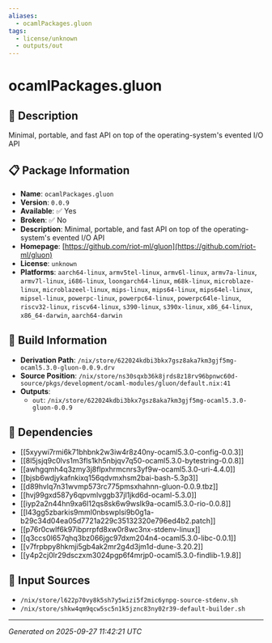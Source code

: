 ```yaml
---
aliases:
  - ocamlPackages.gluon
tags:
  - license/unknown
  - outputs/out
---
```


# ocamlPackages.gluon

## 📝 Description

Minimal, portable, and fast API on top of the operating-system's evented I/O API

## 📋 Package Information

- **Name**: `ocamlPackages.gluon`
- **Version**: `0.0.9`
- **Available**: ✅ Yes
- **Broken**: ✅ No
- **Description**: Minimal, portable, and fast API on top of the operating-system's evented I/O API
- **Homepage**: [https://github.com/riot-ml/gluon](https://github.com/riot-ml/gluon)
- **License**: `unknown`
- **Platforms**: `aarch64-linux`, `armv5tel-linux`, `armv6l-linux`, `armv7a-linux`, `armv7l-linux`, `i686-linux`, `loongarch64-linux`, `m68k-linux`, `microblaze-linux`, `microblazeel-linux`, `mips-linux`, `mips64-linux`, `mips64el-linux`, `mipsel-linux`, `powerpc-linux`, `powerpc64-linux`, `powerpc64le-linux`, `riscv32-linux`, `riscv64-linux`, `s390-linux`, `s390x-linux`, `x86_64-linux`, `x86_64-darwin`, `aarch64-darwin`

## 🔧 Build Information

- **Derivation Path**: `/nix/store/622024kdbi3bkx7gsz8aka7km3gjf5mg-ocaml5.3.0-gluon-0.0.9.drv`
- **Source Position**: `/nix/store/ns30sqxb36k8jrds8z18rv96bpnwc60d-source/pkgs/development/ocaml-modules/gluon/default.nix:41`
- **Outputs**:
  - `out`:  `/nix/store/622024kdbi3bkx7gsz8aka7km3gjf5mg-ocaml5.3.0-gluon-0.0.9`

## 🔗 Dependencies

- [[5xyywi7rmi6k71bhbnk2w3iw4r8z40ny-ocaml5.3.0-config-0.0.3]]
- [[8l5jsjq9c0lvs1m3fls1kh5nbjqv7q50-ocaml5.3.0-bytestring-0.0.8]]
- [[awhgqmh4q3zmy3j8flpxhrmcnrs3yf9w-ocaml5.3.0-uri-4.4.0]]
- [[bjsb6wdjykafnkixq156qdvmxhsm2bai-bash-5.3p3]]
- [[d89hvlq7n31wvmp573rc775pmsxhahnn-gluon-0.0.9.tbz]]
- [[hvj99gxd587y6qpvmlvggb37jl1jkd6d-ocaml-5.3.0]]
- [[iyp2a2n44hn9xa6l12qs8sk6w9wslk9a-ocaml5.3.0-rio-0.0.8]]
- [[l43gg5zbarkis9mml0nbswplsi9b0g1a-b29c34d04ea05d7721a229c35132320e796ed4b2.patch]]
- [[p76r0cwlf6k97ibprrpfd8xw0r8wc3nx-stdenv-linux]]
- [[q3ccs0l657qhq3bz066jgc97dxm204n4-ocaml5.3.0-libc-0.0.1]]
- [[v7frpbpy8hkmji5gb4ak2mr2g4d3jm1d-dune-3.20.2]]
- [[y4p2cj0lr29dsczxm3024pgp6f4mrjp0-ocaml5.3.0-findlib-1.9.8]]

## 📁 Input Sources

- `/nix/store/l622p70vy8k5sh7y5wizi5f2mic6ynpg-source-stdenv.sh`
- `/nix/store/shkw4qm9qcw5sc5n1k5jznc83ny02r39-default-builder.sh`

---
*Generated on 2025-09-27 11:42:21 UTC*
